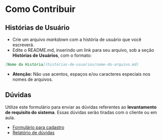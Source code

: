 # Como Contribuir

## Histórias de Usuário

- Crie um arquivo _markdown_ com a história de usuário que você escreverá.
- Edite o README.md, inserindo um link para seu arquivo, sob a seção **Histórias de Usuários**, com o formato:

```md
[Nome da História](historias-de-usuarios/nome-do-arquivo.md)
```

- **Atenção:** Não use acentos, espaços e/ou caracteres especiais nos nomes de arquivos.

## Dúvidas

Utilize este formulário para enviar as dúvidas referentes ao **levantamento de requisito do sistema**. Essas dúvidas serão tiradas com o cliente ou em aula.

- [Formulário para cadastro](https://forms.gle/2xWdpXjvFwCSuVc69)
- [Relatório de dúvidas](http://bit.ly/DUVIDAS_RESTAURANTE)
